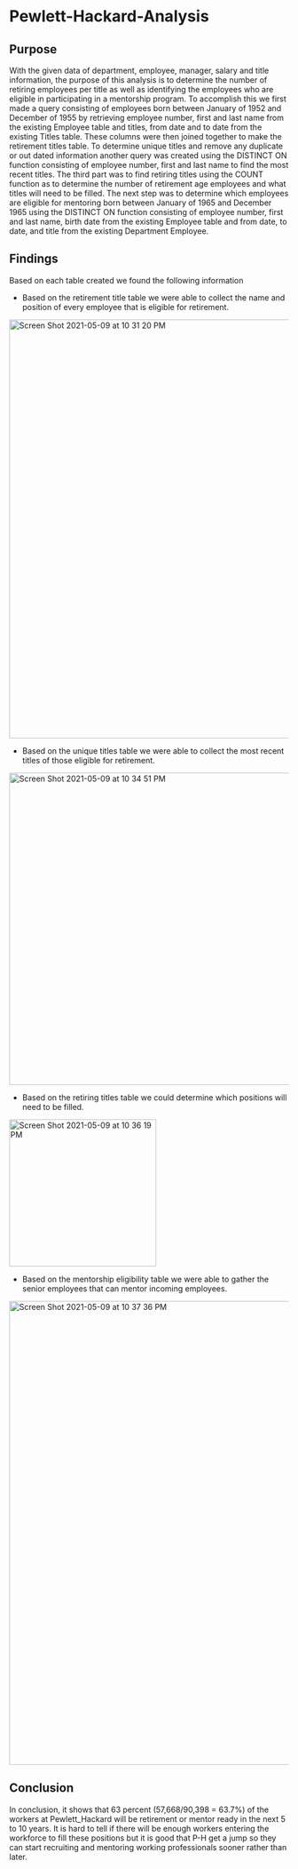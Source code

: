 # Pewlett-Hackard-Analysis

## Purpose
With the given data of department, employee, manager, salary and title information, the purpose of this analysis is to determine the number of retiring employees per title as well as identifying the employees who are eligible in participating in a mentorship program. To accomplish this we first made a query consisting of employees born between January of 1952 and December of 1955 by retrieving employee number, first and last name from the existing Employee table and titles, from date and to date from the existing Titles table. These columns were then joined together to make the retirement titles table. To determine unique titles and remove any duplicate or out dated information another query was created using the DISTINCT ON function consisting of employee number, first and last name to find the most recent titles. The third part was to find retiring titles using the COUNT function as to determine the number of retirement age employees and what titles will need to be filled. The next step was to determine which employees are eligible for mentoring born between January of 1965 and December 1965 using the DISTINCT ON function consisting of employee number, first and last name, birth date from the existing Employee table and from date, to date, and title from the existing Department Employee. 

## Findings
Based on each table created we found the following information

* Based on the retirement title table we were able to collect the name and position of every employee that is eligible for retirement.
<img width="754" alt="Screen Shot 2021-05-09 at 10 31 20 PM" src="https://user-images.githubusercontent.com/80358062/117602479-6e213900-b116-11eb-8b2a-a92643f8aa4e.png">

* Based on the unique titles table we were able to collect the most recent titles of those eligible for retirement.
<img width="562" alt="Screen Shot 2021-05-09 at 10 34 51 PM" src="https://user-images.githubusercontent.com/80358062/117602666-de2fbf00-b116-11eb-98fc-cbd389d5a95e.png">

* Based on the retiring titles table we could determine which positions will need to be filled. 
<img width="265" alt="Screen Shot 2021-05-09 at 10 36 19 PM" src="https://user-images.githubusercontent.com/80358062/117602734-04edf580-b117-11eb-85f4-cb89a7291f65.png">

* Based on the mentorship eligibility table we were able to gather the senior employees that can mentor incoming employees.
<img width="835" alt="Screen Shot 2021-05-09 at 10 37 36 PM" src="https://user-images.githubusercontent.com/80358062/117602811-31097680-b117-11eb-83ad-580e1b79c11c.png">

## Conclusion
In conclusion, it shows that 63 percent (57,668/90,398 = 63.7%) of the workers at Pewlett_Hackard will be retirement or mentor ready in the next 5 to 10 years. It is hard to tell if there will be enough workers entering the workforce to fill these positions but it is good that P-H get a jump so they can start recruiting and mentoring working professionals sooner rather than later. 

